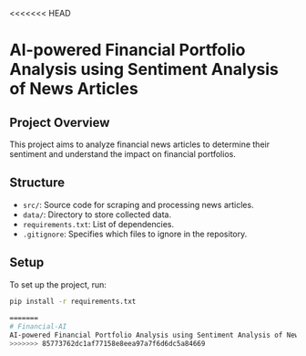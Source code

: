<<<<<<< HEAD
# AI-powered Financial Portfolio Analysis using Sentiment Analysis of News Articles

## Project Overview
This project aims to analyze financial news articles to determine their sentiment and understand the impact on financial portfolios.

## Structure
- `src/`: Source code for scraping and processing news articles.
- `data/`: Directory to store collected data.
- `requirements.txt`: List of dependencies.
- `.gitignore`: Specifies which files to ignore in the repository.

## Setup
To set up the project, run:

```bash
pip install -r requirements.txt
 
=======
# Financial-AI
AI-powered Financial Portfolio Analysis using Sentiment Analysis of News Articles
>>>>>>> 85773762dc1af77158e8eea97a7f6d6dc5a84669
